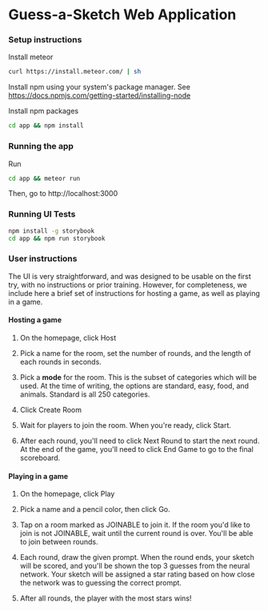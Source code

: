 # Guess-a-Sketch Web Application

### Setup instructions

Install meteor
```sh
curl https://install.meteor.com/ | sh
```

Install npm using your system's package manager. See https://docs.npmjs.com/getting-started/installing-node

Install npm packages
```sh
cd app && npm install
```

### Running the app

Run
```sh
cd app && meteor run
```

Then, go to http://localhost:3000

### Running UI Tests

```sh
npm install -g storybook
cd app && npm run storybook
```

### User instructions

The UI is very straightforward, and was designed to be usable on the first try, with no instructions or prior training. However, for completeness, we include here a brief set of instructions for hosting a game, as well as playing in a game.

#### Hosting a game

1. On the homepage, click Host

2. Pick a name for the room, set the number of rounds, and the length of each rounds in seconds.

3. Pick a **mode** for the room. This is the subset of categories which will be used. At the time of writing, the options are standard, easy, food, and animals. Standard is all 250 categories.

4. Click Create Room

5. Wait for players to join the room. When you're ready, click Start.

6. After each round, you'll need to click Next Round to start the next round. At the end of the game, you'll need to click End Game to go to the final scoreboard.

#### Playing in a game

1. On the homepage, click Play

2. Pick a name and a pencil color, then click Go.

3. Tap on a room marked as JOINABLE to join it. If the room you'd like to join is not JOINABLE, wait until the current round is over. You'll be able to join between rounds.

4. Each round, draw the given prompt. When the round ends, your sketch will be scored, and you'll be shown the top 3 guesses from the neural network. Your sketch will be assigned a star rating based on how close the network was to guessing the correct prompt.

5. After all rounds, the player with the most stars wins!